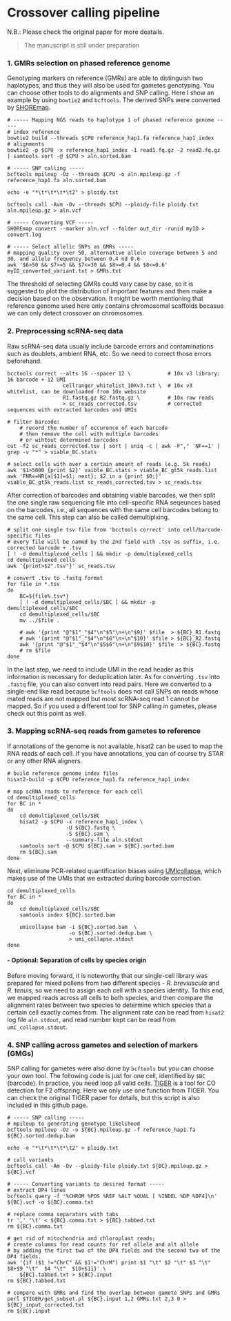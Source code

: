 # Crossover calling pipeline

N.B.: Please check the original paper for more deatails.
> The manuscript is still under preparation

### 1. GMRs selection on phased reference genome
Genotyping markers on reference (GMRs) are able to distinguish two haplotypes, and thus they will also be used for gametes genotyping. You can choose other tools to do alignments and SNP calling. Here I show an example by using `bowtie2` and `bcftools`. The derived SNPs were converted by [SHOREmap](http://bioinfo.mpipz.mpg.de/shoremap/).
```
# ----- Mapping NGS reads to haplotype 1 of phased reference genome -----
# index reference
bowtie2 build --threads $CPU reference_hap1.fa reference_hap1_index
# alignments
bowtie2 -p $CPU -x reference_hap1_index -1 read1.fq.gz -2 read2.fq.gz | samtools sort -@ $CPU > aln.sorted.bam

# ----- SNP calling -----
bcftools mpileup -Oz --threads $CPU -o aln.mpileup.gz -f reference_hap1.fa aln.sorted.bam

echo -e "*\t*\t*\t*\t2" > ploidy.txt

bcftools call -Avm -Ov --threads $CPU --ploidy-file ploidy.txt aln.mpileup.gz > aln.vcf

# ----- Converting VCF -----
SHOREmap convert --marker aln.vcf --folder out_dir -runid myID > convert.log

# ----- Select allelic SNPs as GMRs -----
# mapping quality over 50, alternative allele coverage between 5 and 30, and allele frequency between 0.4 nd 0.6
awk '$6>50 && $7>=5 && $7<=30 && $8>=0.4 && $8<=0.6' myID_converted_variant.txt > GMRs.txt
```
The threshold of selecting GMRs could vary case by case, so it is suggested to plot the distribution of important features and then make a decision based on the observation. It might be worth mentioning that reference genome used here only contains chromosomal scaffolds becasue we can only detect crossover on chromosomes.

### 2. Preprocessing scRNA-seq data
Raw scRNA-seq data usually include barcode errors and contaminations such as doublets, ambient RNA, etc. So we need to correct those errors beforehand.
```
bcctools correct --alts 16 --spacer 12 \            # 10x v3 library: 16 barcode + 12 UMI
                  cellranger_whitelist_10Xv3.txt \  # 10x v3 whitelist, can be downloaded from 10x website
                  R1.fastq.gz R2.fastq.gz \         # 10x raw reads
                  > sc_reads_corrected.tsv          # corrected sequences with extracted barcodes and UMIs

# filter barcode:
    # record the number of occurence of each barcode
    # then remove the cell with multiple barcodes
    # or wihtout determined barcodes
cut -f2 sc_reads_corrected.tsv | sort | uniq -c | awk -F"," 'NF==1' | grep -v "*" > viable_BC.stats    

# select cells with over a certain amount of reads (e.g. 5k reads)
awk '$1>5000 {print $2}' vaible_BC.stats > viable_BC_gt5k_reads.list
awk 'FNR==NR{a[$1]=$1; next}; $2 in a {print $0;}' viable_BC_gt5k_reads.list sc_reads_corrected.tsv > sc_reads.tsv
```
After correction of barcodes and obtaining viable barcodes, we then split the one single raw sequencing file into cell-specific RNA seqeunces based on the barcodes, i.e., all sequences with the same cell barcodes belong to the same cell. This step can also be called demultiplxing.
```
# split one single tsv file from 'bcctools correct' into cell/barcode-specific files
# every file will be named by the 2nd field with .tsv as suffix, i.e. corrected barcode + .tsv
[ ! -d demultiplexed_cells ] && mkdir -p demultiplexed_cells
cd demultiplexed_cells
awk '{print>$2".tsv"}' sc_reads.tsv

# convert .tsv to .fastq format
for file in *.tsv
do
    BC=${file%.tsv*}
    [ ! -d demultiplexed_cells/$BC ] && mkdir -p demultiplexed_cells/$BC
    cd demultiplexed_cells/$BC
    mv ../$file .
    
    # awk '{print "@"$1"_"$4"\n"$5"\n+\n"$9}' $file  > ${BC}_R1.fastq
    # awk '{print "@"$1"_"$4"\n"$6"\n+\n"$10}' $file > ${BC}_R2.fastq
    awk '{print "@"$1"_"$4"\n"$5$6"\n+\n"$9$10}' $file  > ${BC}.fastq
    # rm $file
done
```
In the last step, we need to include UMI in the read header as this information is necessary for deduplication later. As for converting `.tsv` into `.fastq` file, you can also convert into read pairs. Here we converted to a single-end like read because `bcftools` does not call SNPs on reads whose mated reads are not mapped but most scRNA-seq read 1 cannot be mapped. So if you used a different tool for SNP calling in gametes, please check out this point as well.

### 3. Mapping scRNA-seq reads from gametes to reference
If annotations of the genome is not available, hisat2 can be used to map the RNA reads of each cell. If you have annotations, you can of course try STAR or any other RNA aligners.
```
# build reference genome index files
hisat2-build -p $CPU reference_hap1.fa reference_hap1_index

# map scRNA reads to reference for each cell
cd demultiplexed_cells
for BC in *
do
    cd demultiplexed_cells/$BC
    hisat2 -p $CPU -x reference_hap1_index \
                   -U ${BC}.fastq \
                   -S ${BC}.sam \
                   --summary-file aln.stdout
    samtools sort -@ $CPU ${BC}.sam > ${BC}.sorted.bam
    rm ${BC}.sam
done
```
Next, eliminate PCR-related quantification biases using [UMIcollapse](https://github.com/Daniel-Liu-c0deb0t/UMICollapse), which makes use of the UMIs that we extracted during barcode correction.
```
cd demultiplexed_cells
for BC in *
do
    cd demultiplexed_cells/$BC
    samtools index ${BC}.sorted.bam
    
    umicollapse bam -i ${BC}.sorted.bam  \
                    -o ${BC}.sorted.dedup.bam \
                    > umi_collapse.stdout
done
```
#### - Optional: Separation of cells by species origin 
Before moving forward, it is noteworthy that our single-cell library was prepared for mixed pollens from two different species - *R. breviuscula* and *R. tenuis*, so we need to assign each cell with a species identity. To this end, we mapped reads across all cells to both species, and then compare the alignment rates between two species to determine which species that a certain cell exactly comes from. The alignment rate can be read from `hisat2` log file `aln.stdout`, and read number kept can be read from `umi_collapse.stdout`.

### 4. SNP calling across gametes and selection of markers (GMGs)
SNP calling for gametes were also done by `bcftools` but you can choose your own tool. The following code is just for one cell, identified by `$BC` (barcode). In practice, you need loop all valid cells. [TIGER](https://github.com/Imoteph/TIGER_Whole-Genome_Genotyping-by-Sequencing) is a tool for CO detection for F2 offspring. Here we only use one function from TIGER. You can check the original TIGER paper for details, but this script is also included in this github page.
```
# ----- SNP calling -----
# mpileup to generating genotype likelihood
bcftools mpileup -Oz -o ${BC}.mpileup.gz -f reference_hap1.fa ${BC}.sorted.dedup.bam

echo -e "*\t*\t*\t*\t2" > ploidy.txt

# call variants
bcftools call -Am -Ov --ploidy-file ploidy.txt ${BC}.mpileup.gz > ${BC}.vcf

# ----- Converting variants to desired format -----
# extract DP4 lines
bcftools query -f '%CHROM %POS %REF %ALT %QUAL [ %INDEL %DP %DP4]\n' ${BC}.vcf -o ${BC}.comma.txt

# replace comma separators with tabs
tr ',' '\t' < ${BC}.comma.txt > ${BC}.tabbed.txt
rm ${BC}.comma.txt

# get rid of mitochondria and chloroplast reads;
# create columns for read counts for ref allele and alt allele 
# by adding the first two of the DP4 fields and the second two of the DP4 fields.
awk '{if ($1 !="ChrC" && $1!="ChrM") print $1 "\t" $2 "\t" $3 "\t" $8+$9 "\t"  $4 "\t"  $10+$11}' \
    ${BC}.tabbed.txt > ${BC}.input
rm ${BC}.tabbed.txt

# compare with GMRs and find the overlap between gamete SNPs and GMRs
perl $TIGER/get_subset.pl ${BC}.input 1,2 GMRs.txt 2,3 0 > ${BC}_input_corrected.txt
rm ${BC}.input
```
